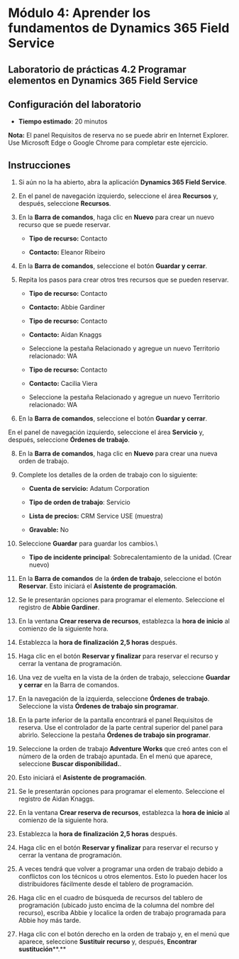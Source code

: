 ﻿---
lab:
    title: 'Laboratorio 4.2: Programar elementos en Dynamics 365 Field Service'
    module: 'Módulo 4: Aprender los fundamentos de Dynamics 365 Field Service'
---

Módulo 4: Aprender los fundamentos de Dynamics 365 Field Service
========================

## Laboratorio de prácticas 4.2 Programar elementos en Dynamics 365 Field Service

## Configuración del laboratorio

  - **Tiempo estimado**: 20 minutos

  **Nota:** El panel Requisitos de reserva no se puede abrir en Internet Explorer. Use Microsoft Edge o Google Chrome para completar este ejercicio.
  
## Instrucciones

1. Si aún no la ha abierto, abra la aplicación **Dynamics 365 Field Service**. 

2. En el panel de navegación izquierdo, seleccione el área **Recursos** y, después, seleccione **Recursos**.

3. En la **Barra de comandos**, haga clic en **Nuevo** para crear un nuevo recurso que se puede reservar.

	- **Tipo de recurso:** Contacto

	- **Contacto:** Eleanor Ribeiro

4. En la **Barra de comandos**, seleccione el botón **Guardar y cerrar**.

5. Repita los pasos para crear otros tres recursos que se pueden reservar.

	- **Tipo de recurso:** Contacto

	- **Contacto:** Abbie Gardiner


	- **Tipo de recurso:** Contacto

	- **Contacto:** Aidan Knaggs
	
	- Seleccione la pestaña Relacionado y agregue un nuevo Territorio relacionado: WA


	- **Tipo de recurso:** Contacto

	- **Contacto:** Cacilia Viera
	
	- Seleccione la pestaña Relacionado y agregue un nuevo Territorio relacionado: WA


6. En la **Barra de comandos**, seleccione el botón **Guardar y cerrar**.

En el panel de navegación izquierdo, seleccione el área **Servicio** y, después, seleccione **Órdenes de trabajo**.

8. En la **Barra de comandos**, haga clic en **Nuevo** para crear una nueva orden de trabajo.

9. Complete los detalles de la orden de trabajo con lo siguiente:

	- **Cuenta de servicio:** Adatum Corporation

	- **Tipo de orden de trabajo**: Servicio

	- **Lista de precios:** CRM Service USE (muestra)

	- **Gravable:** No

10. Seleccione **Guardar** para guardar los cambios.\

	- **Tipo de incidente principal**: Sobrecalentamiento de la unidad. (Crear nuevo)

11. En la **Barra de comandos** de la **órden de trabajo**, seleccione el botón **Reservar**. Esto iniciará el **Asistente de programación**. 

12. Se le presentarán opciones para programar el elemento. Seleccione el registro de **Abbie Gardiner**.

13. En la ventana **Crear reserva de recursos**, establezca la **hora de inicio** al comienzo de la siguiente hora.

14. Establezca la **hora de finalización** **2,5 horas** después. 

15. Haga clic en el botón **Reservar y finalizar** para reservar el recurso y cerrar la ventana de programación. 

16. Una vez de vuelta en la vista de la órden de trabajo, seleccione **Guardar y cerrar** en la Barra de comandos. 

17. En la navegación de la izquierda, seleccione **Órdenes de trabajo**. Seleccione la vista **Órdenes de trabajo sin programar**.

18. En la parte inferior de la pantalla encontrará el panel Requisitos de reserva. Use el controlador de la parte central superior del panel para abrirlo. Seleccione la pestaña **Órdenes de trabajo sin programar**.

19. Seleccione la orden de trabajo **Adventure Works** que creó antes con el número de la orden de trabajo apuntada. En el menú que aparece, seleccione **Buscar disponibilidad.**. 

20. Esto iniciará el **Asistente de programación**. 

21. Se le presentarán opciones para programar el elemento. Seleccione el registro de Aidan Knaggs.

22. En la ventana **Crear reserva de recursos**, establezca la **hora de inicio** al comienzo de la siguiente hora.

23. Establezca la **hora de finalización** **2,5 horas** después. 

24. Haga clic en el botón **Reservar y finalizar** para reservar el recurso y cerrar la ventana de programación. 

25. A veces tendrá que volver a programar una orden de trabajo debido a conflictos con los técnicos u otros elementos. Esto lo pueden hacer los distribuidores fácilmente desde el tablero de programación. 

26. Haga clic en el cuadro de búsqueda de recursos del tablero de programación (ubicado justo encima de la columna del nombre del recurso), escriba Abbie y localice la orden de trabajo programada para Abbie hoy más tarde. 

27. Haga clic con el botón derecho en la orden de trabajo y, en el menú que aparece, seleccione **Sustituir recurso** y, después, **Encontrar sustitución****.**

